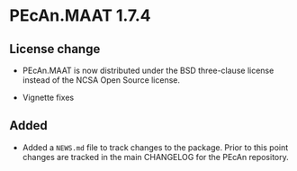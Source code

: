 # PEcAn.MAAT 1.7.4

## License change
* PEcAn.MAAT is now distributed under the BSD three-clause license instead of the NCSA Open Source license.

* Vignette fixes


## Added
* Added a `NEWS.md` file to track changes to the package. Prior to this point changes are tracked in the main CHANGELOG for the PEcAn repository.
